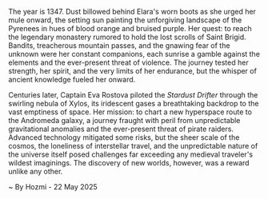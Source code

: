 
The year is 1347.  Dust billowed behind Elara's worn boots as she urged her mule onward, the setting sun painting the unforgiving landscape of the Pyrenees in hues of blood orange and bruised purple.  Her quest: to reach the legendary monastery rumored to hold the lost scrolls of Saint Brigid.  Bandits, treacherous mountain passes, and the gnawing fear of the unknown were her constant companions, each sunrise a gamble against the elements and the ever-present threat of violence.  The journey tested her strength, her spirit, and the very limits of her endurance, but the whisper of ancient knowledge fueled her onward.

Centuries later, Captain Eva Rostova piloted the *Stardust Drifter* through the swirling nebula of Xylos, its iridescent gases a breathtaking backdrop to the vast emptiness of space.  Her mission: to chart a new hyperspace route to the Andromeda galaxy, a journey fraught with peril from unpredictable gravitational anomalies and the ever-present threat of pirate raiders.  Advanced technology mitigated some risks, but the sheer scale of the cosmos, the loneliness of interstellar travel, and the unpredictable nature of the universe itself posed challenges far exceeding any medieval traveler's wildest imaginings.  The discovery of new worlds, however, was a reward unlike any other.

~ By Hozmi - 22 May 2025
